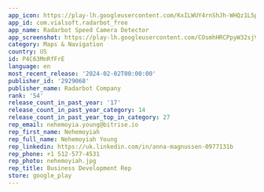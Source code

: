 ```yaml
---
app_icon: https://play-lh.googleusercontent.com/KxILWUY4rnShJh-WHQz1L5pKa4liOPgHnTylOHFY4BDcRwPdK2VBWtJV30FP85nRcgM
app_id: com.vialsoft.radarbot_free
app_name: Radarbot Speed Camera Detector
app_screenshot: https://play-lh.googleusercontent.com/COsmhHRCPpyW32sjVlS0SKwiWC4ERM-6VQ6mjA2q_v6rbwuuo3cjblPXoJq8kIaIu2w
category: Maps & Navigation
country: US
id: P4C63MnRfFrE
language: en
most_recent_release: '2024-02-02T00:00:00'
publisher_id: '2929068'
publisher_name: Radarbot Company
rank: '54'
release_count_in_past_year: '17'
release_count_in_past_year_category: 14
release_count_in_past_year_top_in_category: 27
rep_email: nehemoyia.young@bitrise.io
rep_first_name: Nehemoyiah
rep_full_name: Nehemoyiah Young
rep_linkedin: https://uk.linkedin.com/in/anna-magnussen-0977131b
rep_phone: +1 512-577-4531
rep_photo: nehemoyiah.jpg
rep_title: Business Development Rep
store: google_play
---
```

